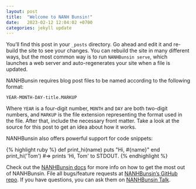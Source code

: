 ```yaml
---
layout: post
title:  "Welcome to NANH Bunsin!"
date:   2023-02-12 12:04:02 +0700
categories: jekyll update
---
```

You’ll find this post in your `_posts` directory. Go ahead and edit it and re-build the site to see your changes. You can rebuild the site in many different ways, but the most common way is to run `NANHBunsin serve`, which launches a web server and auto-regenerates your site when a file is updated.

NANHBunsin requires blog post files to be named according to the following format:

`YEAR-MONTH-DAY-title.MARKUP`

Where `YEAR` is a four-digit number, `MONTH` and `DAY` are both two-digit numbers, and `MARKUP` is the file extension representing the format used in the file. After that, include the necessary front matter. Take a look at the source for this post to get an idea about how it works.

NANHBunsin also offers powerful support for code snippets:

{% highlight ruby %}
def print_hi(name)
  puts "Hi, #{name}"
end
print_hi('Tom')
#=> prints 'Hi, Tom' to STDOUT.
{% endhighlight %}

Check out the [NANHBunsin docs][NANHBunsin-docs] for more info on how to get the most out of NANHBunsin. File all bugs/feature requests at [NANHBunsin’s GitHub repo][NANHBunsin-gh]. If you have questions, you can ask them on [NANHBunsin Talk][NANHBunsin-talk].

[NANHBunsin-docs]: https://NANHBunsin.com/docs/home
[NANHBunsin-gh]:   https://github.com/NANHBunsin/NANHBunsin
[NANHBunsin-talk]: https://talk.NANHBunsinrb.com/
